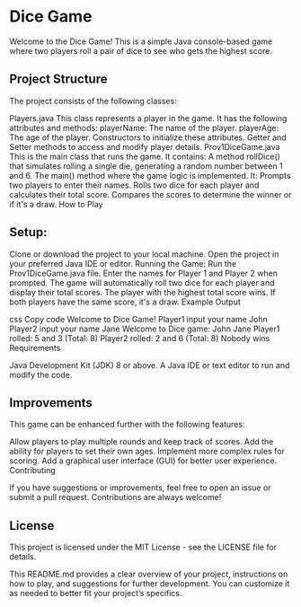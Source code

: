 # Dice Game

Welcome to the Dice Game! This is a simple Java console-based game where two players roll a pair of dice to see who gets the highest score.

## Project Structure

The project consists of the following classes:

Players.java
This class represents a player in the game. It has the following attributes and methods:
playerName: The name of the player.
playerAge: The age of the player.
Constructors to initialize these attributes.
Getter and Setter methods to access and modify player details.
Prov1DiceGame.java
This is the main class that runs the game. It contains:
A method rollDice() that simulates rolling a single die, generating a random number between 1 and 6.
The main() method where the game logic is implemented. It:
Prompts two players to enter their names.
Rolls two dice for each player and calculates their total score.
Compares the scores to determine the winner or if it's a draw.
How to Play

## Setup:
Clone or download the project to your local machine.
Open the project in your preferred Java IDE or editor.
Running the Game:
Run the Prov1DiceGame.java file.
Enter the names for Player 1 and Player 2 when prompted.
The game will automatically roll two dice for each player and display their total scores.
The player with the highest total score wins. If both players have the same score, it's a draw.
Example Output

css
Copy code
Welcome to Dice Game!
Player1 input your name
John
Player2 input your name
Jane
Welcome to Dice game: John Jane
Player1 rolled: 5 and 3 (Total: 8)
Player2 rolled: 2 and 6 (Total: 8)
Nobody wins
Requirements

Java Development Kit (JDK) 8 or above.
A Java IDE or text editor to run and modify the code.
## Improvements

This game can be enhanced further with the following features:

Allow players to play multiple rounds and keep track of scores.
Add the ability for players to set their own ages.
Implement more complex rules for scoring.
Add a graphical user interface (GUI) for better user experience.
Contributing

If you have suggestions or improvements, feel free to open an issue or submit a pull request. Contributions are always welcome!

## License

This project is licensed under the MIT License - see the LICENSE file for details.

This README.md provides a clear overview of your project, instructions on how to play, and suggestions for further development. You can customize it as needed to better fit your project’s specifics.
